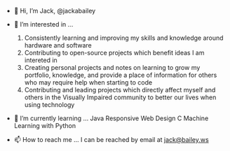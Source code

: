 - 👋 Hi, I’m Jack, @jackabailey


- 👀 I’m interested in ...
    1. Consistently learning and improving my skills and knowledge around hardware and software
    2. Contributing to open-source projects which benefit ideas I am intereted in
    3. Creating personal projects and notes on learning to grow my portfolio, knowledge, and provide a place of information for others who may require help when starting to code
    4. Contributing and leading projects which directly affect myself and others in the Visually Impaired community to better our lives when using technology
    

- 🌱 I’m currently learning ...
    Java
    Responsive Web Design
    C
    Machine Learning with Python
    
    
- 📫 How to reach me ...
    I can be reached by email at jack@bailey.ws

